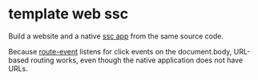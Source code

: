 # template web ssc

Build a website and a native [ssc app](https://github.com/socketsupply/socket) from the same source code.

Because [route-event](https://github.com/nichoth/route-event) listens for click events on the document.body, URL-based routing works, even though the native application does not have URLs.
